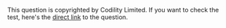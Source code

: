 This question is copyrighted by Codility Limited. If you want to check the test, here's the [direct link](https://app.codility.com/programmers/lessons/4-counting_elements/frog_river_one/) to the question.
